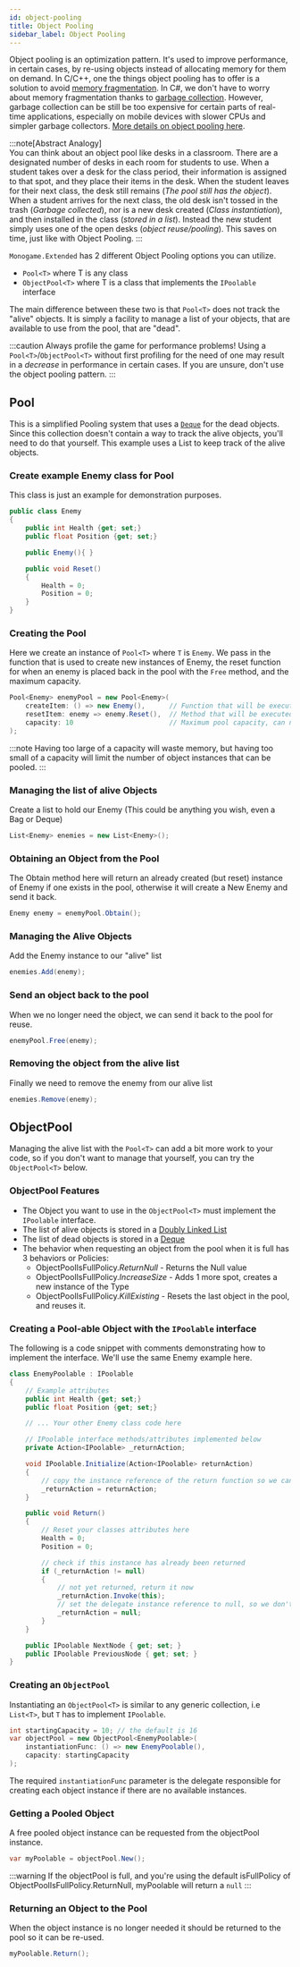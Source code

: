 ```yaml
---
id: object-pooling
title: Object Pooling
sidebar_label: Object Pooling
---
```


Object pooling is an optimization pattern. It's used to improve performance, in certain cases, by re-using objects instead of allocating memory for them on demand. In C/C++, one the things object pooling has to offer is a solution to avoid [memory fragmentation](http://stackoverflow.com/questions/3770457/what-is-memory-fragmentation). In C#, we don't have to worry about memory fragmentation thanks to [garbage collection](https://msdn.microsoft.com/en-us/library/ee787088). However, garbage collection can be still be too expensive for certain parts of real-time applications, especially on mobile devices with slower CPUs and simpler garbage collectors. [More details on object pooling here](http://gameprogrammingpatterns.com/object-pool.html).

:::note[Abstract Analogy]  
You can think about an object pool like desks in a classroom.  There are a designated number of desks in each room for students to use.  When a student takes over a desk for the class period, their information is assigned to that spot, and they place their items in the desk.  When the student leaves for their next class, the desk still remains (_The pool still has the object_).  When a student arrives for the next class, the old desk isn't tossed in the trash (_Garbage collected_), nor is a new desk created (_Class instantiation_), and then installed in the class (_stored in a list_).  Instead the new student simply uses one of the open desks (_object reuse/pooling_).  This saves on time, just like with Object Pooling.
:::

`Monogame.Extended` has 2 different Object Pooling options you can utilize.
 - `Pool<T>` where T is any class
 - `ObjectPool<T>` where T is a class that implements the `IPoolable` interface

The main difference between these two is that `Pool<T>` does not track the "alive" objects.  It is simply a facility to manage a list of your objects, that are available to use from the pool, that are "dead".

:::caution
Always profile the game for performance problems!
Using a `Pool<T>`/`ObjectPool<T>` without first profiling for the need of one may result in a *decrease* in performance in certain cases. If you are unsure, don't use the object pooling pattern.
:::

## Pool

This is a simplified Pooling system that uses a [`Deque`](/docs/features/collections/collections.md#deque) for the dead objects.  Since this collection doesn't contain a way to track the alive objects, you'll need to do that yourself.  This example uses a List to keep track of the alive objects.

### Create example Enemy class for Pool
This class is just an example for demonstration purposes.

```csharp
public class Enemy 
{
    public int Health {get; set;}
    public float Position {get; set;}

    public Enemy(){ }

    public void Reset()
    {
        Health = 0;
        Position = 0;
    }
}
```

### Creating the Pool

Here we create an instance of `Pool<T>` where `T` is `Enemy`.  We pass in the function that is used to create new instances of Enemy, the reset function for when an enemy is placed back in the pool with the `Free` method, and the maximum capacity.

```csharp
Pool<Enemy> enemyPool = new Pool<Enemy>(
    createItem: () => new Enemy(),      // Function that will be executed when we need to create a new Enemy
    resetItem: enemy => enemy.Reset(),  // Method that will be executed when the Enemy is returned to the pool for re-use
    capacity: 10                        // Maximum pool capacity, can not grow
);
```

:::note
Having too large of a capacity will waste memory, but having too small of a capacity will limit the number of object instances that can be pooled.
:::

### Managing the list of alive Objects
Create a list to hold our Enemy (This could be anything you wish, even a Bag or Deque)
```csharp
List<Enemy> enemies = new List<Enemy>();
```

### Obtaining an Object from the Pool
The Obtain method here will return an already created (but reset) instance of Enemy if one exists in the pool, otherwise it will create a New Enemy and send it back.
```csharp
Enemy enemy = enemyPool.Obtain();
```

### Managing the Alive Objects
Add the Enemy instance to our "alive" list
```csharp
enemies.Add(enemy);
```

### Send an object back to the pool
When we no longer need the object, we can send it back to the pool for reuse.
```csharp
enemyPool.Free(enemy);
```

### Removing the object from the alive list
Finally we need to remove the enemy from our alive list
```csharp
enemies.Remove(enemy);
```


## ObjectPool

Managing the alive list with the `Pool<T>` can add a bit more work to your code, so if you don't want to manage that yourself, you can try the `ObjectPool<T>` below.

### ObjectPool Features
 - The Object you want to use in the `ObjectPool<T>` must implement the `IPoolable` interface.
 - The list of alive objects is stored in a [Doubly Linked List](https://en.wikipedia.org/wiki/Doubly_linked_list)
 - The list of dead objects is stored in a [Deque](/docs/features/collections/collections.md#deque)
 - The behavior when requesting an object from the pool when it is full has 3 behaviors or Policies:
   - ObjectPoolIsFullPolicy.*ReturnNull* - Returns the Null value
   - ObjectPoolIsFullPolicy.*IncreaseSize* - Adds 1 more spot, creates a new instance of the Type
   - ObjectPoolIsFullPolicy.*KillExisting* - Resets the last object in the pool, and reuses it.


### Creating a Pool-able Object with the `IPoolable` interface

The following is a code snippet with comments demonstrating how to implement the interface.  We'll use the same Enemy example here.

```csharp
class EnemyPoolable : IPoolable
{
    // Example attributes
    public int Health {get; set;}
    public float Position {get; set;}

    // ... Your other Enemy class code here

    // IPoolable interface methods/attributes implemented below
    private Action<IPoolable> _returnAction;

    void IPoolable.Initialize(Action<IPoolable> returnAction)
    {
        // copy the instance reference of the return function so we can call it later
        _returnAction = returnAction;
    }

    public void Return()
    {
        // Reset your classes attributes here
        Health = 0;
        Position = 0;

        // check if this instance has already been returned
        if (_returnAction != null)
        {
            // not yet returned, return it now
            _returnAction.Invoke(this);
            // set the delegate instance reference to null, so we don't accidentally return it again
            _returnAction = null;
        }
    }

    public IPoolable NextNode { get; set; }
    public IPoolable PreviousNode { get; set; }
}
```

### Creating an `ObjectPool`
Instantiating an `ObjectPool<T>` is similar to any generic collection, i.e `List<T>`, but `T` has to implement `IPoolable`.
```csharp
int startingCapacity = 10; // the default is 16
var objectPool = new ObjectPool<EnemyPoolable>(
    instantiationFunc: () => new EnemyPoolable(), 
    capacity: startingCapacity
);
```
The required `instantiationFunc` parameter is the delegate responsible for creating each object instance if there are no available instances.

### Getting a Pooled Object

A free pooled object instance can be requested from the objectPool instance.

```csharp
var myPoolable = objectPool.New();
```

:::warning
If the objectPool is full, and you're using the default isFullPolicy of ObjectPoolIsFullPolicy.ReturnNull, myPoolable will return a `null`
:::


### Returning an Object to the Pool
When the object instance is no longer needed it should be returned to the pool so it can be re-used.
```cs
myPoolable.Return();
```
